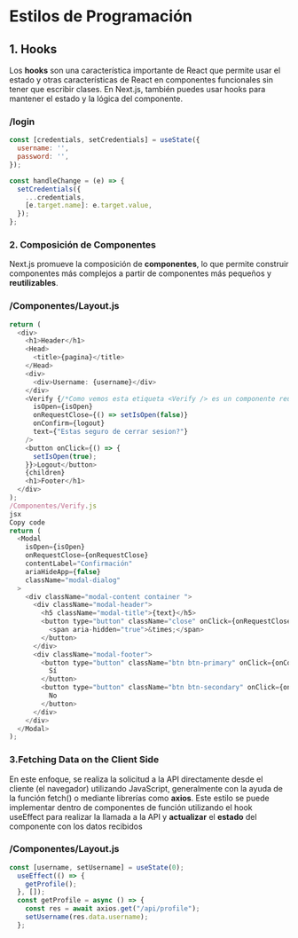 # Estilos de Programación

## 1. Hooks
Los **hooks** son una característica importante de React que permite usar el estado y otras características de React en componentes funcionales sin tener que escribir clases. En Next.js, también puedes usar hooks para mantener el estado y la lógica del componente.

### /login

```javascript
const [credentials, setCredentials] = useState({
  username: '',
  password: '',
});

const handleChange = (e) => {
  setCredentials({
    ...credentials,
    [e.target.name]: e.target.value,
  });
};
```
### 2. Composición de Componentes
Next.js promueve la composición de **componentes**, lo que permite construir componentes más complejos a partir de componentes más pequeños y **reutilizables**.

### /Componentes/Layout.js
```javascript
return (
  <div>
    <h1>Header</h1>
    <Head>
      <title>{pagina}</title>
    </Head>
    <div>
      <div>Username: {username}</div>
    </div>
    <Verify {/*Como vemos esta etiqueta <Verify /> es un componente reutilizable */} 
      isOpen={isOpen}
      onRequestClose={() => setIsOpen(false)}
      onConfirm={logout}
      text={"Estas seguro de cerrar sesion?"}
    />
    <button onClick={() => {
      setIsOpen(true);
    }}>Logout</button>
    {children}
    <h1>Footer</h1>
  </div>
);
/Componentes/Verify.js
jsx
Copy code
return (
  <Modal
    isOpen={isOpen}
    onRequestClose={onRequestClose}
    contentLabel="Confirmación"
    ariaHideApp={false}
    className="modal-dialog"
  >
    <div className="modal-content container ">
      <div className="modal-header">
        <h5 className="modal-title">{text}</h5>
        <button type="button" className="close" onClick={onRequestClose}>
          <span aria-hidden="true">&times;</span>
        </button>
      </div>
      <div className="modal-footer">
        <button type="button" className="btn btn-primary" onClick={onConfirm}>
          Sí
        </button>
        <button type="button" className="btn btn-secondary" onClick={onRequestClose}>
          No
        </button>
      </div>
    </div>
  </Modal>
);
```
### 3.Fetching Data on the Client Side
En este enfoque, se realiza la solicitud a la API directamente desde el cliente (el navegador) utilizando JavaScript, generalmente con la ayuda de la función fetch() o 
mediante librerías como **axios**.
Este estilo se puede implementar dentro de componentes de función utilizando el hook useEffect para realizar la llamada a la API y **actualizar** el **estado** del 
componente con los datos recibidos

### /Componentes/Layout.js
```javascript
const [username, setUsername] = useState(0);
  useEffect(() => {
    getProfile();
  }, []);
  const getProfile = async () => {
    const res = await axios.get("/api/profile");
    setUsername(res.data.username);
  };
```
